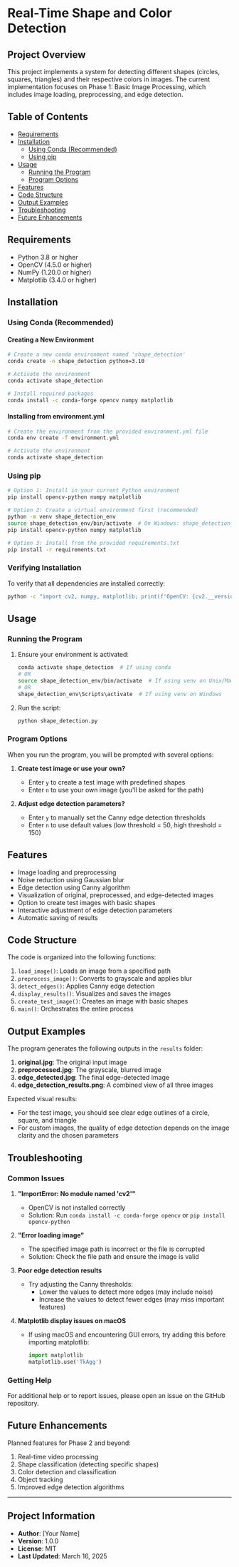 # Real-Time Shape and Color Detection

## Project Overview
This project implements a system for detecting different shapes (circles, squares, triangles) and their respective colors in images. The current implementation focuses on Phase 1: Basic Image Processing, which includes image loading, preprocessing, and edge detection.

## Table of Contents
- [Requirements](#requirements)
- [Installation](#installation)
  - [Using Conda (Recommended)](#using-conda-recommended)
  - [Using pip](#using-pip)
- [Usage](#usage)
  - [Running the Program](#running-the-program)
  - [Program Options](#program-options)
- [Features](#features)
- [Code Structure](#code-structure)
- [Output Examples](#output-examples)
- [Troubleshooting](#troubleshooting)
- [Future Enhancements](#future-enhancements)

## Requirements
- Python 3.8 or higher
- OpenCV (4.5.0 or higher)
- NumPy (1.20.0 or higher)
- Matplotlib (3.4.0 or higher)

## Installation

### Using Conda (Recommended)

#### Creating a New Environment
```bash
# Create a new conda environment named 'shape_detection'
conda create -n shape_detection python=3.10

# Activate the environment
conda activate shape_detection

# Install required packages
conda install -c conda-forge opencv numpy matplotlib
```

#### Installing from environment.yml
```bash
# Create the environment from the provided environment.yml file
conda env create -f environment.yml

# Activate the environment
conda activate shape_detection
```

### Using pip
```bash
# Option 1: Install in your current Python environment
pip install opencv-python numpy matplotlib

# Option 2: Create a virtual environment first (recommended)
python -m venv shape_detection_env
source shape_detection_env/bin/activate  # On Windows: shape_detection_env\Scripts\activate
pip install opencv-python numpy matplotlib

# Option 3: Install from the provided requirements.txt
pip install -r requirements.txt
```

### Verifying Installation
To verify that all dependencies are installed correctly:
```bash
python -c "import cv2, numpy, matplotlib; print(f'OpenCV: {cv2.__version__}, NumPy: {numpy.__version__}, Matplotlib: {matplotlib.__version__}')"
```

## Usage

### Running the Program
1. Ensure your environment is activated:
   ```bash
   conda activate shape_detection  # If using conda
   # OR
   source shape_detection_env/bin/activate  # If using venv on Unix/MacOS
   # OR
   shape_detection_env\Scripts\activate  # If using venv on Windows
   ```

2. Run the script:
   ```bash
   python shape_detection.py
   ```

### Program Options
When you run the program, you will be prompted with several options:

1. **Create test image or use your own?**
   - Enter `y` to create a test image with predefined shapes
   - Enter `n` to use your own image (you'll be asked for the path)

2. **Adjust edge detection parameters?**
   - Enter `y` to manually set the Canny edge detection thresholds
   - Enter `n` to use default values (low threshold = 50, high threshold = 150)

## Features
- Image loading and preprocessing
- Noise reduction using Gaussian blur
- Edge detection using Canny algorithm
- Visualization of original, preprocessed, and edge-detected images
- Option to create test images with basic shapes
- Interactive adjustment of edge detection parameters
- Automatic saving of results

## Code Structure
The code is organized into the following functions:

1. `load_image()`: Loads an image from a specified path
2. `preprocess_image()`: Converts to grayscale and applies blur
3. `detect_edges()`: Applies Canny edge detection
4. `display_results()`: Visualizes and saves the images
5. `create_test_image()`: Creates an image with basic shapes
6. `main()`: Orchestrates the entire process

## Output Examples
The program generates the following outputs in the `results` folder:

1. **original.jpg**: The original input image
2. **preprocessed.jpg**: The grayscale, blurred image
3. **edge_detected.jpg**: The final edge-detected image
4. **edge_detection_results.png**: A combined view of all three images

Expected visual results:
- For the test image, you should see clear edge outlines of a circle, square, and triangle
- For custom images, the quality of edge detection depends on the image clarity and the chosen parameters

## Troubleshooting

### Common Issues

1. **"ImportError: No module named 'cv2'"**
   - OpenCV is not installed correctly
   - Solution: Run `conda install -c conda-forge opencv` or `pip install opencv-python`

2. **"Error loading image"**
   - The specified image path is incorrect or the file is corrupted
   - Solution: Check the file path and ensure the image is valid

3. **Poor edge detection results**
   - Try adjusting the Canny thresholds:
     - Lower the values to detect more edges (may include noise)
     - Increase the values to detect fewer edges (may miss important features)

4. **Matplotlib display issues on macOS**
   - If using macOS and encountering GUI errors, try adding this before importing matplotlib:
     ```python
     import matplotlib
     matplotlib.use('TkAgg')
     ```

### Getting Help
For additional help or to report issues, please open an issue on the GitHub repository.

## Future Enhancements
Planned features for Phase 2 and beyond:

1. Real-time video processing
2. Shape classification (detecting specific shapes)
3. Color detection and classification
4. Object tracking
5. Improved edge detection algorithms

---

## Project Information
- **Author**: [Your Name]
- **Version**: 1.0.0
- **License**: MIT
- **Last Updated**: March 16, 2025